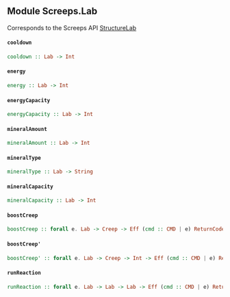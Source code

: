 ## Module Screeps.Lab

Corresponds to the Screeps API [StructureLab](http://support.screeps.com/hc/en-us/articles/208436195-StructureLab)

#### `cooldown`

``` purescript
cooldown :: Lab -> Int
```

#### `energy`

``` purescript
energy :: Lab -> Int
```

#### `energyCapacity`

``` purescript
energyCapacity :: Lab -> Int
```

#### `mineralAmount`

``` purescript
mineralAmount :: Lab -> Int
```

#### `mineralType`

``` purescript
mineralType :: Lab -> String
```

#### `mineralCapacity`

``` purescript
mineralCapacity :: Lab -> Int
```

#### `boostCreep`

``` purescript
boostCreep :: forall e. Lab -> Creep -> Eff (cmd :: CMD | e) ReturnCode
```

#### `boostCreep'`

``` purescript
boostCreep' :: forall e. Lab -> Creep -> Int -> Eff (cmd :: CMD | e) ReturnCode
```

#### `runReaction`

``` purescript
runReaction :: forall e. Lab -> Lab -> Lab -> Eff (cmd :: CMD | e) ReturnCode
```


